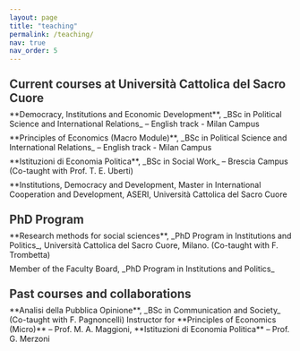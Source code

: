 ```yaml
---
layout: page
title: "teaching"
permalink: /teaching/
nav: true
nav_order: 5
---
```


<style>
  .teaching-section-title {
    font-size: 1.3rem;
    font-weight: bold;
    margin-top: 1.5rem;
    margin-bottom: 0.5rem;
    color: #333;
  }
  .teaching-entry {
    margin-bottom: 0.5rem; /* Adds extra vertical spacing */
  }
</style>

<p class="teaching-section-title">Current courses at Università Cattolica del Sacro Cuore</p>
<div class="teaching-entry">
**Democracy, Institutions and Economic Development**, _BSc in Political Science and International Relations_ – English track - Milan Campus 
</div>
<div class="teaching-entry">
**Principles of Economics (Macro Module)**, _BSc in Political Science and International Relations_ – English track - Milan Campus 
</div>
<div class="teaching-entry">
**Istituzioni di Economia Politica**,  _BSc in Social Work_ – Brescia Campus (Co-taught with Prof. T. E. Uberti)
</div>
<div class="teaching-entry">
**Institutions, Democracy and Development, Master in International Cooperation and Development, ASERI, Università Cattolica del Sacro Cuore
</div>
  
<p class="teaching-section-title">PhD Program </p>
<div class="teaching-entry">
**Research methods for social sciences**, _PhD Program in Institutions and Politics_, Università Cattolica del Sacro Cuore, Milano. (Co-taught with F. Trombetta)
</div>
<div class="teaching-entry">
Member of the Faculty Board, _PhD Program in Institutions and Politics_
</div>

<p class="teaching-section-title">Past courses and collaborations</p>
<div class="teaching-entry">
**Analisi della Pubblica Opinione**, _BSc in Communication and Society_ (Co-taught with F. Pagnoncelli)
Instructor for **Principles of Economics (Micro)** – Prof. M. A. Maggioni, **Istituzioni di Economia Politica** – Prof. G. Merzoni
</div>
